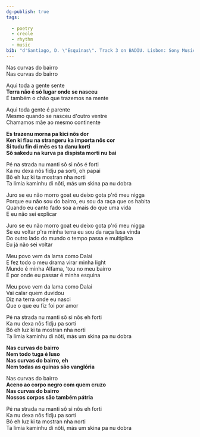 ```yaml
---
dg-publish: true
tags:
  
  - poetry
  - creole
  - rhythm
  - music
bib: "d'Santiago, D. \"Esquinas\". Track 3 on BADIU. Lisbon: Sony Music Entertainment, 2021. Accessed May 6th, 2025. https://www.youtube.com/watch?v=vHjaVEC0fWU"
---
```

Nas curvas do bairro  
Nas curvas do bairro

Aqui toda a gente sente  
**Terra não é só lugar onde se nasceu**  
É também o chão que trazemos na mente

Aqui toda gente é parente  
Mesmo quando se nasceu d'outro ventre  
Chamamos mãe ao mesmo continente

**Es trazenu morna pa kici nôs dor**  
**Ken ki flau na strangeru ka importa nôs cor**  
**Si tudu fin di mês es ta danu korti**  
**Sô sakedu na kurva pa dispista morti nu bai**

Pé na strada nu manti sô si nôs é forti  
Ka nu dexa nôs fidju pa sorti, oh papai  
Bô eh luz ki ta mostran nha norti  
Ta limia kaminhu di nôti, más um skina pa nu dobra

Juro se eu não morro goat eu deixo gota p'ró meu nigga  
Porque eu não sou do bairro, eu sou da raça que os habita  
Quando eu canto fado soa a mais do que uma vida  
E eu não sei explicar

Juro se eu não morro goat eu deixo gota p'ró meu nigga  
Se eu voltar p'ra minha terra eu sou da raça lusa vinda  
Do outro lado do mundo o tempo passa e multiplica  
Eu já não sei voltar

Meu povo vem da lama como Dalai  
E fez todo o meu drama virar minha light  
Mundo é minha Alfama, 'tou no meu bairro  
E por onde eu passar é minha esquina

Meu povo vem da lama como Dalai  
Vai calar quem duvidou  
Diz na terra onde eu nasci  
Que o que eu fiz foi por amor

Pé na strada nu manti sô si nôs eh forti  
Ka nu dexa nôs fidju pa sorti  
Bô eh luz ki ta mostran nha norti  
Ta limia kaminhu di nôti, más um skina pa nu dobra

**Nas curvas do bairro**  
**Nem todo tuga é luso**  
**Nas curvas do bairro, eh**  
**Nem todas as quinas são vanglória**

Nas curvas do bairro  
**Aceno ao corpo negro com quem cruzo**  
**Nas curvas do bairro**  
**Nossos corpos são também pátria**

Pé na strada nu manti sô si nôs eh forti  
Ka nu dexa nôs fidju pa sorti  
Bô eh luz ki ta mostran nha norti  
Ta limia kaminhu di nôti, más um skina pa nu dobra